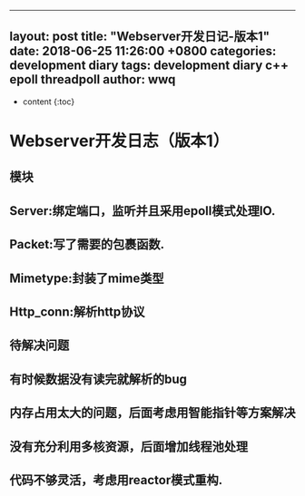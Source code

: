 ---
layout: post
title:  "Webserver开发日记-版本1"
date:   2018-06-25 11:26:00 +0800
categories: development diary
tags: development diary c++ epoll threadpoll 
author: wwq
----

* content
{:toc}

Webserver开发日志（版本1）
====

模块
----
## Server:绑定端口，监听并且采用epoll模式处理IO.
## Packet:写了需要的包裹函数.
## Mimetype:封装了mime类型
## Http_conn:解析http协议

待解决问题
----
## 有时候数据没有读完就解析的bug
## 内存占用太大的问题，后面考虑用智能指针等方案解决
## 没有充分利用多核资源，后面增加线程池处理
## 代码不够灵活，考虑用reactor模式重构.
